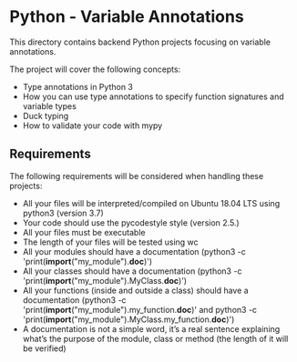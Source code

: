 # Python - Variable Annotations
This directory contains backend Python projects focusing on variable annotations.

The project will cover the following concepts:
- Type annotations in Python 3
- How you can use type annotations to specify function signatures and variable types
- Duck typing
- How to validate your code with mypy

## Requirements
The following requirements will be considered when handling these projects:
- All your files will be interpreted/compiled on Ubuntu 18.04 LTS using python3 (version 3.7)
- Your code should use the pycodestyle style (version 2.5.)
- All your files must be executable
- The length of your files will be tested using wc
- All your modules should have a documentation (python3 -c 'print(__import__("my_module").__doc__)')
- All your classes should have a documentation (python3 -c 'print(__import__("my_module").MyClass.__doc__)')
- All your functions (inside and outside a class) should have a documentation (python3 -c 'print(__import__("my_module").my_function.__doc__)' and python3 -c 'print(__import__("my_module").MyClass.my_function.__doc__)')
- A documentation is not a simple word, it’s a real sentence explaining what’s the purpose of the module, class or method (the length of it will be verified)
